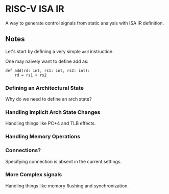 # RISC-V ISA IR

A way to generate control signals from static analysis with ISA IR definition.

## Notes

Let's start by defining a very simple `add` instruction.

One may naively want to define add as:

```[python]
def add(rd: int, rs1: int, rs2: int):
    rd = rs1 + rs2
```

### Defining an Architectural State

Why do we need to define an arch state?

### Handling Implicit Arch State Changes

Handling things like PC+4 and TLB effects.

### Handling Memory Operations

### Connections?

Specifying connection is absent in the current settings.

### More Complex signals

Handling things like memory flushing and synchronization.
